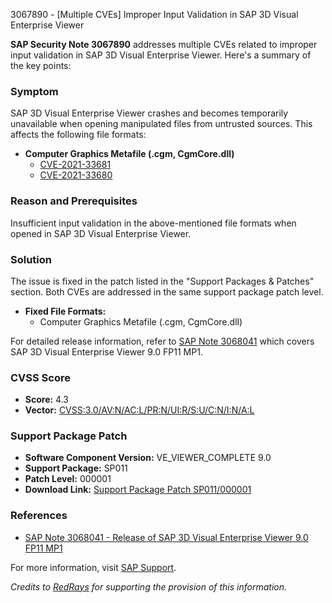 3067890 - [Multiple CVEs] Improper Input Validation in SAP 3D Visual Enterprise Viewer

**SAP Security Note 3067890** addresses multiple CVEs related to improper input validation in SAP 3D Visual Enterprise Viewer. Here's a summary of the key points:

### Symptom
SAP 3D Visual Enterprise Viewer crashes and becomes temporarily unavailable when opening manipulated files from untrusted sources. This affects the following file formats:
- **Computer Graphics Metafile (.cgm, CgmCore.dll)**
  - [CVE-2021-33681](https://cve.mitre.org/cgi-bin/cvename.cgi?name=CVE-2021-33681)
  - [CVE-2021-33680](https://cve.mitre.org/cgi-bin/cvename.cgi?name=CVE-2021-33680)

### Reason and Prerequisites
Insufficient input validation in the above-mentioned file formats when opened in SAP 3D Visual Enterprise Viewer.

### Solution
The issue is fixed in the patch listed in the "Support Packages & Patches" section. Both CVEs are addressed in the same support package patch level.

- **Fixed File Formats:**
  - Computer Graphics Metafile (.cgm, CgmCore.dll)

For detailed release information, refer to [SAP Note 3068041](https://me.sap.com/notes/3068041) which covers SAP 3D Visual Enterprise Viewer 9.0 FP11 MP1.

### CVSS Score
- **Score:** 4.3
- **Vector:** [CVSS:3.0/AV:N/AC:L/PR:N/UI:R/S:U/C:N/I:N/A:L](https://nvd.nist.gov/vuln-metrics/cvss/v3-calculator?vector=CVSS%3A3.0%2FAV%3AN%2FAC%3AL%2FPR%3AN%2FUI%3AR%2FS%3AU%2FC%3AN%2FI%3AN%2FA%3AL)

### Support Package Patch
- **Software Component Version:** VE_VIEWER_COMPLETE 9.0
- **Support Package:** SP011
- **Patch Level:** 000001
- **Download Link:** [Support Package Patch SP011/000001](https://me.sap.com/sap/support/swdc/notes?cvnr=73555000100200003543&support_package=SP011&patch_level=000001)

### References
- [SAP Note 3068041 - Release of SAP 3D Visual Enterprise Viewer 9.0 FP11 MP1](https://me.sap.com/notes/3068041)

For more information, visit [SAP Support](https://me.sap.com/).

*Credits to [RedRays](https://redrays.io) for supporting the provision of this information.*